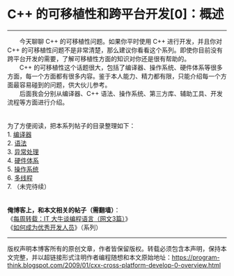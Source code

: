 # C++ 的可移植性和跨平台开发[0]：概述 

-----

<div class="post-body entry-content">
　　今天聊聊 C++ 的可移植性问题。如果你平时使用 C++ 进行开发，并且你对 C++ 的可移植性问题不是非常清楚，那么建议你看看这个系列。即使你目前没有跨平台开发的需要，了解可移植性方面的知识对你还是很有帮助的。<a name="more"></a><br/>
　　C++ 的可移植性这个话题很大，包括了编译器、操作系统、硬件体系等很多方面，每一个方面都有很多内容。鉴于本人能力、精力都有限，只能介绍每一个方面最容易碰到的问题，供大伙儿参考。<br/>
　　后面我会分别从编译器、C++ 语法、操作系统、第三方库、辅助工具、开发流程等方面进行介绍。<br/>
<br/>
<a name="index"> </a><br/>
为了方便阅读，把本系列帖子的目录整理如下：<br/>
1. <a href="../../2009/01/cxx-cross-platform-develop-1-compiler.md">编译器</a><br/>
2. <a href="../../2009/01/cxx-cross-platform-develop-2-language.md">语法</a><br/>
3. <a href="../../2009/01/cxx-cross-platform-develop-3-exception.md">异常处理</a><br/>
4. <a href="../../2009/01/cxx-cross-platform-develop-4-hardware.md">硬件体系</a><br/>
5. <a href="../../2009/02/cxx-cross-platform-develop-5-os.md">操作系统</a><br/>
6. <a href="../../2009/04/cxx-cross-platform-develop-6-thread.md">多线程</a><br/>
7. （未完待续）<br/>
<br/>
<br/>
<b>俺博客上，和本文相关的帖子（需翻墙）</b>：<br/>
《<a href="../../2012/05/weekly-share-5.md">每周转载：IT 大牛谈编程语言（网文3篇）</a>》<br/>
《<a href="../../2009/01/0.md">如何成为优秀开发人员</a>》（系列）
</div>


------------------------------------------------

版权声明本博客所有的原创文章，作者皆保留版权。转载必须包含本声明，保持本文完整，并以超链接形式注明作者编程随想和本文原始地址：https://program-think.blogspot.com/2009/01/cxx-cross-platform-develop-0-overview.html
